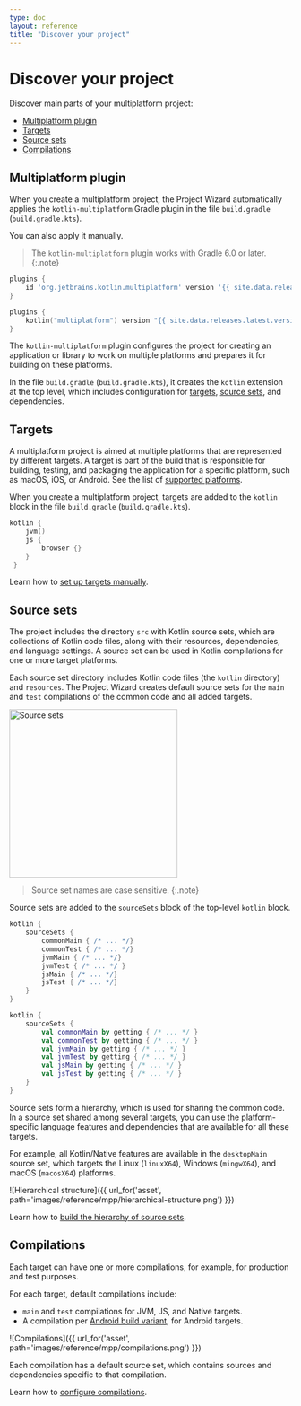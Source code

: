 ```yaml
---
type: doc
layout: reference
title: "Discover your project"
---
```


# Discover your project

Discover main parts of your multiplatform project:

* [Multiplatform plugin](#multiplatform-plugin)
* [Targets](#targets)
* [Source sets](#source-sets)
* [Compilations](#compilations)

## Multiplatform plugin

When you create a multiplatform project, the Project Wizard automatically applies the `kotlin-multiplatform` Gradle 
plugin in the file `build.gradle` (`build.gradle.kts`).

You can also apply it manually.

>The `kotlin-multiplatform` plugin works with Gradle 6.0 or later. 
{:.note}

<div class="multi-language-sample" data-lang="groovy">
<div class="sample" markdown="1" theme="idea" mode="groovy">

```groovy
plugins {
    id 'org.jetbrains.kotlin.multiplatform' version '{{ site.data.releases.latest.version }}'
}
```

</div>
</div>

<div class="multi-language-sample" data-lang="kotlin">
<div class="sample" markdown="1" theme="idea" mode="kotlin" data-highlight-only>

```kotlin
plugins {
    kotlin("multiplatform") version "{{ site.data.releases.latest.version }}"
}
```

</div>
</div>

The `kotlin-multiplatform` plugin configures the project for creating an application or library to work on multiple platforms 
and prepares it for building on these platforms. 

In the file `build.gradle` (`build.gradle.kts`), it creates the `kotlin` extension at the top level, which includes 
configuration for [targets](#targets), [source sets](#source-sets), and dependencies.


## Targets

A multiplatform project is aimed at multiple platforms that are represented by different targets. A target is part of the 
build that is responsible for building, testing, and packaging the application for a specific platform, such as macOS, 
iOS, or Android. See the list of [supported platforms](mpp-supported-platforms.html).

When you create a multiplatform project, targets are added to the `kotlin` block in the file `build.gradle` (`build.gradle.kts`).

<div class="sample" markdown="1" theme="idea" mode="kotlin" data-highlight-only>

```kotlin
kotlin {
    jvm()    
    js {
        browser {}
    }
 }
```

</div>

Learn how to [set up targets manually](mpp-set-up-targets.html).

## Source sets

The project includes the directory `src` with Kotlin source sets, which are collections of Kotlin code files, along with 
their resources, dependencies, and language settings. A source set can be used in Kotlin compilations for one or more 
target platforms. 

Each source set directory includes Kotlin code files (the `kotlin` directory) and `resources`. The Project Wizard creates 
default source sets for the `main` and `test` compilations of the common code and all added targets. 

<img class="img-responsive" src="{{ url_for('asset', path='images/reference/mpp/source-sets.png' )}}" alt="Source sets" width="300"/>

>Source set names are case sensitive.
{:.note}

Source sets are added to the `sourceSets` block of the top-level `kotlin` block.

<div class="multi-language-sample" data-lang="groovy">
<div class="sample" markdown="1" theme="idea" mode="groovy">

```groovy
kotlin {
    sourceSets {
        commonMain { /* ... */} 
        commonTest { /* ... */}
        jvmMain { /* ... */}
        jvmTest { /* ... */ }
        jsMain { /* ... */}
        jsTest { /* ... */}    
    }
}
```

</div>
</div>

<div class="multi-language-sample" data-lang="kotlin">
<div class="sample" markdown="1" theme="idea" mode="kotlin" data-highlight-only>


```kotlin
kotlin {
    sourceSets {
        val commonMain by getting { /* ... */ }
        val commonTest by getting { /* ... */ }
        val jvmMain by getting { /* ... */ }
        val jvmTest by getting { /* ... */ } 
        val jsMain by getting { /* ... */ }
        val jsTest by getting { /* ... */ } 
    }
}
```

</div>
</div>

Source sets form a hierarchy, which is used for sharing the common code. In a source set shared among several targets, 
you can use the platform-specific language features and dependencies that are available for all these targets.

For example, all Kotlin/Native features are available in the `desktopMain` source set, which targets the Linux (`linuxX64`), 
Windows (`mingwX64`), and macOS (`macosX64`) platforms.

![Hierarchical structure]({{ url_for('asset', path='images/reference/mpp/hierarchical-structure.png') }})

Learn how to [build the hierarchy of source sets](mpp-share-on-multiple-platforms.html). 

## Compilations

Each target can have one or more compilations, for example, for production and test purposes.

For each target, default compilations include:

*   `main` and `test` compilations for JVM, JS, and Native targets.
*   A compilation per [Android build variant](https://developer.android.com/studio/build/build-variants), for Android targets.

![Compilations]({{ url_for('asset', path='images/reference/mpp/compilations.png') }})

Each compilation has a default source set, which contains sources and dependencies specific to that compilation.

Learn how to [configure compilations](mpp-configure-compilations.html). 
